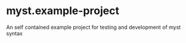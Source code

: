 # myst.example-project
An self contained example project for testing and development of myst syntax
